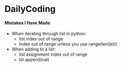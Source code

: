 # DailyCoding

#### Mistakes I Have Made

- When iterating through list in python:
  - list index out of range
  - Index out of range unless you use range(len(lst))
- When adding to a list:
  - list assignment index out of range
  - lst.append(val)

